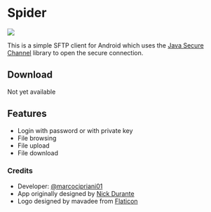 # Spider
![](app/src/main/res/drawable/logo.png)

This is a simple SFTP client for Android which uses the [Java Secure Channel](http://www.jcraft.com/jsch/) library to open the secure connection.

## Download

Not yet available

## Features

- Login with password or with private key
- File browsing
- File upload
- File download

### Credits

- Developer: [@marcocipriani01](https://github.com/marcocipriani01)
- App originally designed by [Nick Durante](https://github.com/nickdurante)
- Logo designed by mavadee from [Flaticon](https://www.flaticon.com/)

